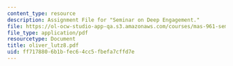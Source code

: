 ```yaml
---
content_type: resource
description: Assignment File for "Seminar on Deep Engagement."
file: https://ol-ocw-studio-app-qa.s3.amazonaws.com/courses/mas-961-seminar-on-deep-engagement-fall-2004/ff7178806b1bfec64cc5fbefa7cffd7e_oliver_lutz8.pdf
file_type: application/pdf
resourcetype: Document
title: oliver_lutz8.pdf
uid: ff717880-6b1b-fec6-4cc5-fbefa7cffd7e
---
```

